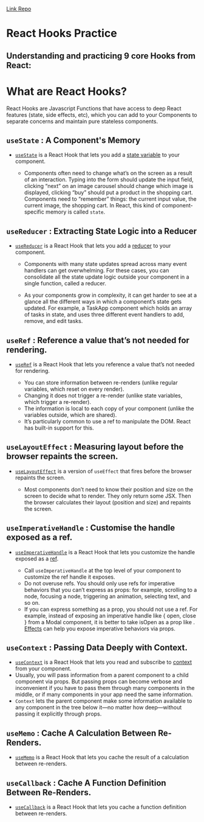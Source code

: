 [Link Repo](https://github.com/MiguelLamas/react-hooks-practice)

# React Hooks Practice

## Understanding and practicing 9 core Hooks from React:

# What are React Hooks? 

React Hooks are Javascript Functions that have access to deep React features (state, side effects, etc), which you can add to your Components to separate concerns and maintain pure stateless components.
##

## `useState` :  A Component's Memory

* <ins>`useState`</ins> is a React Hook that lets you add a [state variable](https://react.dev/learn/state-a-components-memory) to your component.

  * Components often need to change what’s on the screen as a result of an interaction. Typing into the form should update the input field, clicking “next” on an image carousel should change which image is displayed, clicking “buy” should put a product in the shopping cart. Components need to “remember” things: the current input value, the current image, the shopping cart. In React, this kind of component-specific memory is called `state`.

## `useReducer` :  Extracting State Logic into a Reducer

* <ins>`useReducer`</ins> is a React Hook that lets you add a [reducer](https://react.dev/learn/extracting-state-logic-into-a-reducer) to your component.

  * Components with many state updates spread across many event handlers can get overwhelming. For these cases, you can consolidate all the state update logic outside your component in a single function, called a reducer.

  * As your components grow in complexity, it can get harder to see at a glance all the different ways in which a component’s state gets updated. For example, a TaskApp component which holds an array of tasks in state, and uses three different event handlers to add, remove, and edit tasks.

## `useRef` :  Reference a value that’s not needed for rendering.

* <ins>`useRef`</ins> is a React Hook that lets you reference a value that’s not needed for rendering.

  * You can store information between re-renders (unlike regular variables, which reset on every render).
  * Changing it does not trigger a re-render (unlike state variables, which trigger a re-render).
  * The information is local to each copy of your component (unlike the variables outside, which are shared).
  * It’s particularly common to use a ref to manipulate the DOM. React has built-in support for this.
  
## `useLayoutEffect` :  Measuring layout before the browser repaints the screen.

* <ins>`useLayoutEffect`</ins> is a version of `useEffect` that fires before the browser repaints the screen.

  * Most components don’t need to know their position and size on the screen to decide what to render. They only return some JSX. Then the browser calculates their layout (position and size) and repaints the screen.
  
  
## `useImperativeHandle` : Customise the handle exposed as a ref.

* <ins>`useImperativeHandle`</ins> is a React Hook that lets you customize the handle exposed as a [ref](https://react.dev/learn/manipulating-the-dom-with-refs).

  * Call `useImperativeHandle` at the top level of your component to customize the ref handle it exposes.
  * Do not overuse refs. You should only use refs for imperative behaviors that you can’t express as props: for example, scrolling to a node, focusing a node, triggering an animation, selecting text, and so on.
  * If you can express something as a prop, you should not use a ref. For example, instead of exposing an imperative handle like { open, close } from a Modal component, it is better to take isOpen as a prop like <Modal isOpen={isOpen} />. [Effects](https://react.dev/learn/synchronizing-with-effects) can help you expose imperative behaviors via props.

## `useContext` : Passing Data Deeply with Context.

* <ins>`useContext`</ins> is a React Hook that lets you read and subscribe to [context](https://react.dev/learn/passing-data-deeply-with-context) from your component.
 * Usually, you will pass information from a parent component to a child component via props. But passing props can become verbose and inconvenient if you have to pass them through many components in the middle, or if many components in your app need the same information. 
 * `Context` lets the parent component make some information available to any component in the tree below it—no matter how deep—without passing it explicitly through props.

## `useMemo` : Cache A Calculation Between Re-Renders.

* <ins>`useMemo`</ins> is a React Hook that lets you cache the result of a calculation between re-renders.
    
## `useCallback` : Cache A Function Definition Between Re-Renders.

* <ins>`useCallback`</ins> is a React Hook that lets you cache a function definition between re-renders.

